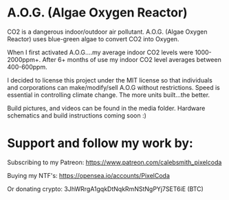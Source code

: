 # A.O.G. (Algae Oxygen Reactor)

CO2 is a dangerous indoor/outdoor air pollutant. A.O.G. (Algae Oxygen Reactor) uses blue-green algae to convert CO2 into Oxygen.

When I first activated A.O.G....my average indoor CO2 levels were 1000-2000ppm+.  After 6+ months of use my indoor CO2 level averages between 400-600ppm. 

I decided to license this project under the MIT license so that individuals and corporations can make/modify/sell A.O.G without restrictions. Speed is essential in controlling climate change. The more units built...the better.

Build pictures, and videos can be found in the media folder. Hardware schematics and build instructions coming soon :)

# Support and follow my work by:

Subscribing to my Patreon:
https://www.patreon.com/calebsmith_pixelcoda

Buying my NTF's:
https://opensea.io/accounts/PixelCoda

Or donating crypto:
3JhWRrgA1gqkDtNqkRmNStNgPYj7SET6iE (BTC)
